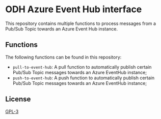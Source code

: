 # ODH Azure Event Hub interface

This repository contains multiple functions to process messages from a Pub/Sub Topic towards an Azure Event Hub instance.

## Functions
The following functions can be found in this repository:
- `pull-to-event-hub`: A pull function to automatically publish certain Pub/Sub Topic messages towards an Azure 
  EventHub instance;
- `push-to-event-hub`: A push function to automatically publish certain Pub/Sub Topic messages towards an Azure 
  EventHub instance;

## License
[GPL-3](https://www.gnu.org/licenses/gpl-3.0.en.html)
